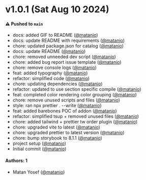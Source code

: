 # v1.0.1 (Sat Aug 10 2024)

#### ⚠️ Pushed to `main`

- docs: added GIF to README ([@matanio](https://github.com/matanio))
- docs: update README with requirements ([@matanio](https://github.com/matanio))
- chore: updated package.json for catalog ([@matanio](https://github.com/matanio))
- docs: update README ([@matanio](https://github.com/matanio))
- chore: removed unneeded dev script ([@matanio](https://github.com/matanio))
- chore: added bug report issue template ([@matanio](https://github.com/matanio))
- chore: remove console logs ([@matanio](https://github.com/matanio))
- feat: added typography ([@matanio](https://github.com/matanio))
- refactor: simplified code ([@matanio](https://github.com/matanio))
- chore: updating dependencies ([@matanio](https://github.com/matanio))
- refactor: updated to use section specific compile ([@matanio](https://github.com/matanio))
- feat: completed color rendering color grouping ([@matanio](https://github.com/matanio))
- chore: remove unused scripts and files ([@matanio](https://github.com/matanio))
- style: ran npx prettier . --write ([@matanio](https://github.com/matanio))
- feat: added barebones POC of addon ([@matanio](https://github.com/matanio))
- refactor: simplified tsup + removed unused files ([@matanio](https://github.com/matanio))
- chore: added tailwind + prettier tw order plugin ([@matanio](https://github.com/matanio))
- chore: upgraded vite to latest ([@matanio](https://github.com/matanio))
- chore: upgraded prettier to latest version ([@matanio](https://github.com/matanio))
- chore: bump storybook to 8.1.1 ([@matanio](https://github.com/matanio))
- project setup ([@matanio](https://github.com/matanio))
- Initial commit ([@matanio](https://github.com/matanio))

#### Authors: 1

- Matan Yosef ([@matanio](https://github.com/matanio))
